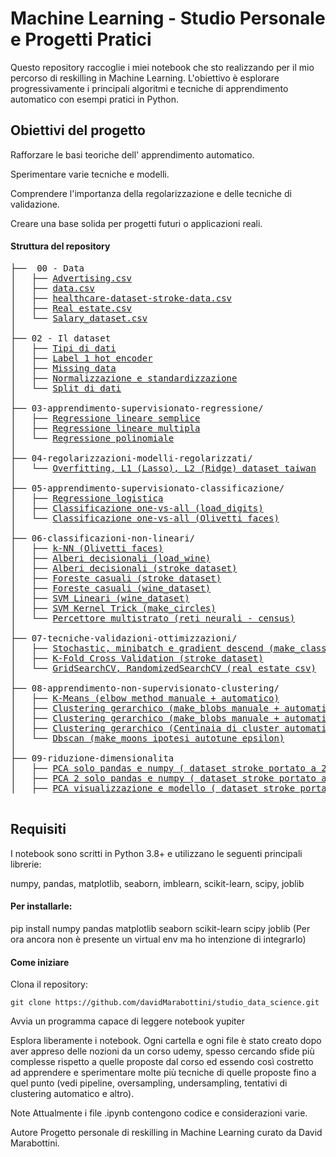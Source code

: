 # Machine Learning - Studio Personale e Progetti Pratici
Questo repository raccoglie i miei notebook che sto realizzando per il mio percorso di reskilling in Machine Learning. L'obiettivo è esplorare progressivamente i principali algoritmi e tecniche di apprendimento automatico con esempi pratici in Python.

## Obiettivi del progetto
Rafforzare le basi teoriche dell' apprendimento automatico.

Sperimentare varie tecniche e modelli.

Comprendere l'importanza della regolarizzazione e delle tecniche di validazione.

Creare una base solida per progetti futuri o applicazioni reali.

#### Struttura del repository
<pre>
├──  00 - Data
│   ├── <a href="./00-data/advertising.csv">Advertising.csv</a>
│   ├── <a href="./00-data/data.csv">data.csv</a>
│   ├── <a href="./00-data/healthcare-dataset-stroke-data.csv">healthcare-dataset-stroke-data.csv</a>
│   ├── <a href="./00-data/Real estate.csv">Real estate.csv</a>
│   └── <a href="./00-data/Salary_dataset.csv">Salary_dataset.csv</a>
│
├── 02 - Il dataset
│   ├── <a href="./02-il-dataset/13-tipi_dati.ipynb">Tipi di dati</a>
│   ├── <a href="./02-il-dataset/14-label-1h-encoder.ipynb">Label 1 hot encoder</a>
│   ├── <a href="./02-il-dataset/15-missing-data.ipynb">Missing data</a>
│   ├── <a href="./02-il-dataset/17-normalizzazione_e_standardizzazione.ipynb">Normalizzazione e standardizzazione</a>
│   └── <a href="./02-il-dataset/19-split_dati.ipynb">Split di dati</a>
│
├── 03-apprendimento-supervisionato-regressione/
│   ├── <a href="./03-apprendimento-supervisionato-regressione/23-regressione-lineare-semplice.ipynb">Regressione lineare semplice</a>
│   ├── <a href="./03-apprendimento-supervisionato-regressione/25-regressione-lineare-multipla.ipynb">Regressione lineare multipla</a>
│   └── <a href="./03-apprendimento-supervisionato-regressione/27-polynomial-regression.ipynb">Regressione polinomiale</a>
│
├── 04-regolarizzazioni-modelli-regolarizzati/
│   └── <a href="./04-regolarizzazioni-modelli-regolarizzati/31-overfitting-l1-l2.ipynb">Overfitting, L1 (Lasso), L2 (Ridge) dataset taiwan</a>
│
├── 05-apprendimento-supervisionato-classificazione/
│   ├── <a href="./05-apprendimento-supervisionato-classificazione/33-regressione-logistica.ipynb">Regressione logistica</a>
│   ├── <a href="./05-apprendimento-supervisionato-classificazione/35-classificazione_onevsall.ipynb">Classificazione one-vs-all (load_digits)</a>
│   └── <a href="./05-apprendimento-supervisionato-classificazione/35.2-classificazione_onevsall-olivetti_faces.ipynb">Classificazione one-vs-all (Olivetti faces)</a>
│
├── 06-classificazioni-non-lineari/
│   ├── <a href="./06-classificazioni-non-lineari/37-knn.ipynb">k-NN (Olivetti faces)</a>
│   ├── <a href="./06-classificazioni-non-lineari/39-alberi-decisionali.ipynb">Alberi decisionali (load_wine)</a>
│   ├── <a href="./06-classificazioni-non-lineari/39-failed-alberi-decisionali.ipynb">Alberi decisionali (stroke dataset)</a>
│   ├── <a href="./06-classificazioni-non-lineari/41-foreste-casuali.ipynb">Foreste casuali (stroke dataset)</a>
│   ├── <a href="./06-classificazioni-non-lineari/41.2-foreste-casuali.ipynb">Foreste casuali (wine_dataset)</a>
│   ├── <a href="./06-classificazioni-non-lineari/43-svm-lineari.ipynb">SVM Lineari (wine_dataset)</a>
│   ├── <a href="./06-classificazioni-non-lineari/45-svn-kernel-trick.ipynb">SVM Kernel Trick (make_circles)</a>
│   └── <a href="./06-classificazioni-non-lineari/48-percettore-multistrato-rete-neurale.ipynb">Percettore multistrato (reti neurali - census)</a>
│
├── 07-tecniche-validazioni-ottimizzazioni/
│   ├── <a href="./07-tecniche-validazioni-ottimizzazioni/50-stochastic-minibatch-gradient-desc.ipynb">Stochastic, minibatch e gradient descend (make_classification)</a>
│   ├── <a href="./07-tecniche-validazioni-ottimizzazioni/52-k-fold-cross-validation.ipynb">K-Fold Cross Validation (stroke dataset)</a>
│   └── <a href="./07-tecniche-validazioni-ottimizzazioni/54-gridsearchcv-randomsearchcv.ipynb">GridSearchCV, RandomizedSearchCV (real estate csv)</a>
│
├── 08-apprendimento-non-supervisionato-clustering/
│   ├── <a href="./08-apprendimento-non-supervisionato-clustering/56-kmeans.ipynb">K-Means (elbow method manuale + automatico)</a>
│   ├── <a href="./08-apprendimento-non-supervisionato-clustering/58-clustering-gerarchico.ipynb">Clustering gerarchico (make_blobs manuale + automatico)</a>
│   ├── <a href="./08-apprendimento-non-supervisionato-clustering/58.2-clustering-gerarchico-ottimizzato.ipynb">Clustering gerarchico (make_blobs manuale + automatico)</a>
│   ├── <a href="./08-apprendimento-non-supervisionato-clustering/58.3-clustering-gerarchico-ottimizzato.ipynb">Clustering gerarchico (Centinaia di cluster automatico ottimizzato)</a>
│   └── <a href="./08-apprendimento-non-supervisionato-clustering/60-dbscan.ipynb">Dbscan (make_moons ipotesi autotune epsilon)</a>
│
├── 09-riduzione-dimensionalita
│   ├── <a href="./09-riduzione-dimensionalita/61-principal-component-analisis-solo-pandas-numpy.ipynb">PCA solo pandas e numpy ( dataset stroke portato a 2 dimesnioni)</a>
│   ├── <a href="./09-riduzione-dimensionalita/61.2-pca-solo-pandas-numpy-function.ipynb">PCA 2 solo pandas e numpy ( dataset stroke portato a 2 dimesnioni)</a>
│   ├── <a href="./09-riduzione-dimensionalita/62-pca-visualizzazione-dataset-analisi-stroke.ipynb">PCA visualizzazione e modello ( dataset stroke portato a 2 dimesnioni)</a>

</pre>
## Requisiti
I notebook sono scritti in Python 3.8+ e utilizzano le seguenti principali librerie:

numpy, pandas, matplotlib, seaborn, imblearn, scikit-learn, scipy, joblib

#### Per installarle:

pip install numpy pandas matplotlib seaborn scikit-learn scipy joblib
(Per ora ancora non è presente un virtual env ma ho intenzione di integrarlo)

#### Come iniziare
Clona il repository:
```
git clone https://github.com/davidMarabottini/studio_data_science.git
```

Avvia un programma capace di leggere notebook yupiter

Esplora liberamente i notebook. Ogni cartella e ogni file è stato creato dopo aver appreso delle nozioni da un corso udemy, spesso cercando sfide più complesse rispetto a quelle proposte dal corso ed essendo così costretto ad apprendere e sperimentare molte più tecniche di quelle proposte fino a quel punto (vedi pipeline, oversampling, undersampling, tentativi di clustering automatico e altro).

Note
Attualmente i file .ipynb contengono codice e considerazioni varie.

Autore
Progetto personale di reskilling in Machine Learning curato da David Marabottini.
